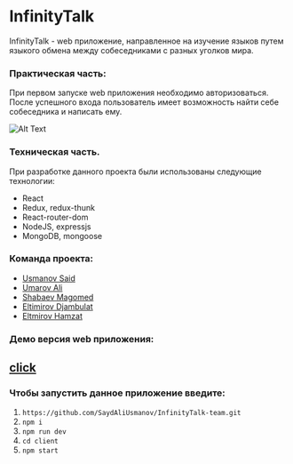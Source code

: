# InfinityTalk

InfinityTalk - web приложение, направленное на изучение языков путем языкого обмена между собеседниками с разных уголков мира.

### Практическая часть:

При первом запуске web приложения необходимо авторизоваться. После успешного входа пользователь имеет возможность найти себе собеседника и написать ему.

![Alt Text](https://i.imgur.com/fVaXpV2.gif)

### Техническая часть.

При разработке данного проекта были использованы следующие технологии:
- React
- Redux, redux-thunk
- React-router-dom
- NodeJS, expressjs
- MongoDB, mongoose

### Команда проекта:
- <a href="https://github.com/SaydAliUsmanov">Usmanov Said</a>
- <a href="https://github.com/AliUmarov">Umarov Ali</a>
- <a href="https://github.com/shabaevm">Shabaev Magomed</a>
- <a href="https://github.com/EltimirovJo">Eltimirov Djambulat</a>
- <a href="https://github.com/Eltmirov">Eltmirov Hamzat</a>

### Демо версия web приложения:
## <a href="https://infinity-talk.herokuapp.com/">click</a>

### Чтобы запустить данное приложение введите:
1. `https://github.com/SaydAliUsmanov/InfinityTalk-team.git`
2. `npm i`
3. `npm run dev`
4. `cd client`
5. `npm start`
